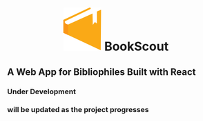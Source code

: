 <h1 align="center">
  <img src="./src/sharedImages/logo.svg" alt="logo"/>
  BookScout
</h1>

## A Web App for Bibliophiles Built with React

### Under Development

### will be updated as the project progresses
